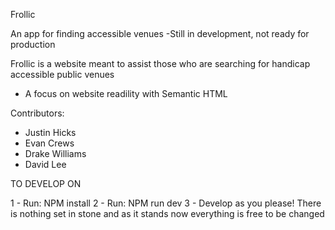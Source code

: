Frollic

An app for finding accessible venues
  -Still in development, not ready for production
  
  Frollic is a website meant to assist those who are searching for handicap accessible public venues
   - A focus on website readility with Semantic HTML

Contributors:
  - Justin Hicks
  - Evan Crews
  - Drake Williams
  - David Lee
  
  TO DEVELOP ON
  
  1 - Run: NPM install
  2 - Run: NPM run dev
  3 - Develop as you please! There is nothing set in stone and as it stands now everything is free to be changed
